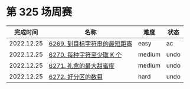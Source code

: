 # 第 325 场周赛

**完成时间**|**名称**|**难度**|**状态**
------------|--------|--------|--------
2022.12.25|[6269. 到目标字符串的最短距离](./6269.%20到目标字符串的最短距离)|easy|ac
2022.12.25|[6270. 每种字符至少取 K 个](./6270.%20每种字符至少取%20K%20个)|medium|undo
2022.12.25|[6271. 礼盒的最大甜蜜度](./6271.%20礼盒的最大甜蜜度)|medium|undo
2022.12.25|[6272. 好分区的数目](./6272.%20好分区的数目)|hard|undo
